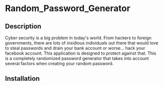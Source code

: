 # Random_Password_Generator

## Description
Cyber security is a big problem in today's world. From hackers to foreign governments, there are lots of insidious individuals out there that would love to steal passwords and drain your bank account or worse... hack your facebook account. This application is designed to protect against that. This is a completely randomized password generator that takes into account several factors when creating your random password. 

## Installation

